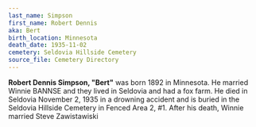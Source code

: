 ```yaml
---
last_name: Simpson
first_name: Robert Dennis
aka: Bert
birth_location: Minnesota
death_date: 1935-11-02
cemetery: Seldovia Hillside Cemetery
source_file: Cemetery Directory
---
```

**Robert Dennis Simpson, "Bert"** was born 1892 in Minnesota. He married Winnie BANNSE and they lived in Seldovia and had a fox farm.  He died in Seldovia November 2, 1935 in a drowning accident and is buried in the Seldovia Hillside Cemetery in Fenced Area 2, #1. After his death, Winnie married Steve Zawistawiski




